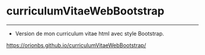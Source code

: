 # curriculumVitaeWebBootstrap
-------
- Version de mon curriculum vitae html avec style Bootstrap.

https://orionbs.github.io/curriculumVitaeWebBootstrap/
